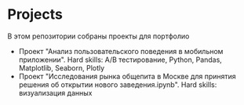 # Projects
В этом репозитории собраны проекты для портфолио

* Проект "Анализ пользовательского поведения в мобильном приложении". Hard skills: А/В тестирование, Python, Pandas, Matplotlib, Seaborn, Plotly
* Проект "Исследования рынка общепита в Москве для принятия решения об открытии нового заведения.ipynb". Hard skills: визуализация данных
